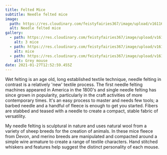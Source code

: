 ```yaml
---
title: Felted Mice
subtitle: Needle felted mice
image:
  path: https://res.cloudinary.com/feistyfairies367/image/upload/v1611664853/felted%20animals/mice/IMG_8357.JPG_wdxbsg.jpg
  alt: Needle felted mice
gallery:
  - path: https://res.cloudinary.com/feistyfairies367/image/upload/v1611664683/felted%20animals/mice/IMG_8344.JPG_hxtjal.jpg
    alt: 3 mice
  - path: https://res.cloudinary.com/feistyfairies367/image/upload/v1611664728/felted%20animals/mice/IMG_8345.JPG_bezdxy.jpg
    alt: mice
  - path: https://res.cloudinary.com/feistyfairies367/image/upload/v1611664811/felted%20animals/mice/IMG_8356.JPG_tmfgrb.jpg
    alt: Grey mouse
date: 2021-01-27T12:52:59.455Z
---
```

Wet felting is an age old, long established textile technique, needle felting in contrast is a relatively 'new' textile process. The first needle felting machines appeared in America in the 1800's and single needle felting has since grown in popularity, particularly in the craft activities of more contemporary times. It's an easy process to master and needs few tools; a barbed needle and a handful of fleece is enough to get you started. Fibers are stabbed and teased with a needle to create a compact, stable fabric of versatility.

My needle felting is sculptural in nature and uses natural wool from a variety of sheep breeds for the creation of animals. In these mice fleece from Devon, and merino breeds are manipulated and compacted around a simple wire armature to create a range of textile characters.  Hand stitched whiskers and features help suggest the distinct personality of each mouse.